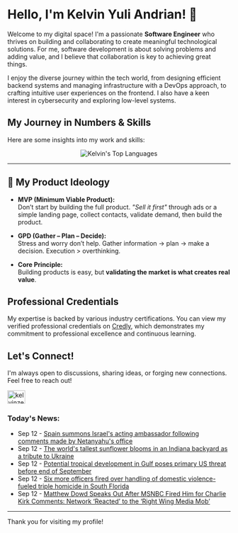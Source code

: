 # Hello, I'm Kelvin Yuli Andrian! 👋

Welcome to my digital space! I'm a passionate **Software Engineer** who thrives on building and collaborating to create meaningful technological solutions. For me, software development is about solving problems and adding value, and I believe that collaboration is key to achieving great things.

I enjoy the diverse journey within the tech world, from designing efficient backend systems and managing infrastructure with a DevOps approach, to crafting intuitive user experiences on the frontend. I also have a keen interest in cybersecurity and exploring low-level systems.

## My Journey in Numbers & Skills

Here are some insights into my work and skills:

<p align="center">
  <img src="https://github-readme-stats.vercel.app/api/top-langs/?username=kelvinzer0&layout=compact&theme=radical" alt="Kelvin's Top Languages" />
</p>

---

## 🚀 My Product Ideology

- **MVP (Minimum Viable Product):**  
  Don’t start by building the full product. *"Sell it first"* through ads or a simple landing page, collect contacts, validate demand, then build the product.

- **GPD (Gather – Plan – Decide):**  
  Stress and worry don’t help. Gather information → plan → make a decision. Execution > overthinking.

- **Core Principle:**  
  Building products is easy, but **validating the market is what creates real value**.

## Professional Credentials

My expertise is backed by various industry certifications. You can view my verified professional credentials on [Credly](https://www.credly.com/users/kelvin-yuli-andrian/badges), which demonstrates my commitment to professional excellence and continuous learning.

## Let's Connect!

I'm always open to discussions, sharing ideas, or forging new connections. Feel free to reach out!

<p align="left">
    <a href="https://linkedin.com/in/kelvinzero" target="blank"><img align="center" src="https://cdn.jsdelivr.net/npm/simple-icons@3.0.1/icons/linkedin.svg" alt="kelvinzero" height="30" width="40" /></a>
</p>

### Today's News:

<!-- feed start -->
- Sep 12 - [Spain summons Israel's acting ambassador following comments made by Netanyahu's office](https://www.yahoo.com/news/articles/spain-summons-israels-acting-ambassador-183100874.html)
- Sep 12 - [The world's tallest sunflower blooms in an Indiana backyard as a tribute to Ukraine](https://www.yahoo.com/news/articles/worlds-tallest-sunflower-blooms-indiana-181441736.html)
- Sep 12 - [Potential tropical development in Gulf poses primary US threat before end of September](https://www.yahoo.com/news/articles/potential-tropical-development-gulf-poses-181408205.html)
- Sep 12 - [Six more officers fired over handling of domestic violence-fueled triple homicide in South Florida](https://www.yahoo.com/news/articles/six-more-officers-fired-over-181210658.html)
- Sep 12 - [Matthew Dowd Speaks Out After MSNBC Fired Him for Charlie Kirk Comments: Network ‘Reacted’ to the ‘Right Wing Media Mob’](https://www.yahoo.com/news/articles/matthew-dowd-speaks-msnbc-fired-175908412.html)
<!-- feed end -->

---

Thank you for visiting my profile!
